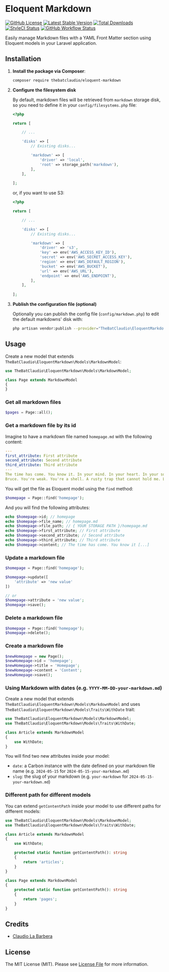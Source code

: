 # Eloquent Markdown

[![GitHub License](https://img.shields.io/badge/license-MIT-blue.svg)](https://raw.githubusercontent.com/thebatclaudio/eloquent-markdown/LICENSE)
[![Latest Stable Version](https://img.shields.io/packagist/v/thebatclaudio/eloquent-markdown.svg)](https://packagist.org/packages/thebatclaudio/eloquent-markdown)
[![Total Downloads](https://img.shields.io/packagist/dt/thebatclaudio/eloquent-markdown)](https://packagist.org/packages/thebatclaudio/eloquent-markdown)
[![StyleCI Status](https://styleci.io/repos/792520425/shield)](https://styleci.io/repos/792520425)
[![GitHub Workflow Status](https://img.shields.io/github/actions/workflow/status/thebatclaudio/laravel-eloquent-markdown/tests.yml?branch=main&label=tests&style=flat-square)](https://img.shields.io/github/actions/workflow/status/thebatclaudio/laravel-eloquent-markdown/tests.yml?branch=main&label=tests&style=flat-square)

Easily manage Markdown files with a YAML Front Matter section using Eloquent models in your Laravel application.

## Installation

1. **Install the package via Composer**:

    ```bash
    composer require thebatclaudio/eloquent-markdown
    ```

2. **Configure the filesystem disk**

   By default, markdown files will be retrieved from `markdown` storage disk, so you need to define it in your `config/filesystems.php` file:

    ```php
    <?php
    
    return [
    
        // ...
    
        'disks' => [
            // Existing disks...
    
            'markdown' => [
                'driver' => 'local',
                'root' => storage_path('markdown'),
            ],
        ],
       
    ];
    ```

    or, if you want to use S3:

    ```php
    <?php
    
    return [
    
        // ...
    
        'disks' => [
            // Existing disks...
    
            'markdown' => [
                'driver' => 's3',
                'key' => env('AWS_ACCESS_KEY_ID'),
                'secret' => env('AWS_SECRET_ACCESS_KEY'),
                'region' => env('AWS_DEFAULT_REGION'),
                'bucket' => env('AWS_BUCKET'),
                'url' => env('AWS_URL'),
                'endpoint' => env('AWS_ENDPOINT'),
            ],
        ],
       
    ];
    ```   

4. **Publish the configuration file (optional)**

   Optionally you can publish the config file (`config/markdown.php`) to edit the default markdowns' disk with:

    ```bash
    php artisan vendor:publish --provider="TheBatClaudio\EloquentMarkdown\Providers\EloquentMarkdownServiceProvider" --tag="config"
    ```

## Usage

Create a new model that extends `TheBatClaudio\EloquentMarkdown\Models\MarkdownModel`:

```php
use TheBatClaudio\EloquentMarkdown\Models\MarkdownModel;

class Page extends MarkdownModel
{
}
```

### Get all markdown files

```php
$pages = Page::all();
```

### Get a markdown file by its id

Imagine to have a markdown file named `homepage.md` with the following content:

```yaml
---
first_attribute: First attribute
second_attribute: Second attribute
third_attribute: Third attribute
---
The time has come. You know it. In your mind. In your heart. In your soul. You tried to hold me back. But you can't,
Bruce. You're weak. You're a shell. A rusty trap that cannot hold me. Let it go. Let me OUT.
```

You will get the file as Eloquent model using the `find` method:
```php
$homepage = Page::find('homepage');
```

And you will find the following attributes:

```php
echo $homepage->id; // homepage
echo $homepage->file_name; // homepage.md
echo $homepage->file_path; // { YOUR STORAGE PATH }/homepage.md
echo $homepage->first_attribute; // First attribute
echo $homepage->second_attribute; // Second attribute
echo $homepage->third_attribute; // Third attribute
echo $homepage->content; // The time has come. You know it [...]
```

### Update a markdown file

```php
$homepage = Page::find('homepage');

$homepage->update([
    'attribute' => 'new value'
])

// or
$homepage->attribute = 'new value';
$homepage->save();
```

### Delete a markdown file
```php
$homepage = Page::find('homepage');
$homepage->delete();
```

### Create a markdown file

```php
$newHomepage = new Page();
$newHomepage->id = 'homepage';
$newHomepage->title = 'Homepage';
$newHomepage->content = 'Content';
$newHomepage->save();
```

### Using Markdown with dates (e.g. `YYYY-MM-DD-your-markdown.md`)

Create a new model that extends `TheBatClaudio\EloquentMarkdown\Models\MarkdownModel` and uses `TheBatClaudio\EloquentMarkdown\Models\Traits\WithDate` trait:

```php
use TheBatClaudio\EloquentMarkdown\Models\MarkdownModel;
use TheBatClaudio\EloquentMarkdown\Models\Traits\WithDate;

class Article extends MarkdownModel
{
    use WithDate;
}
```

You will find two new attributes inside your model:
- `date`: a Carbon instance with the date defined on your markdown file name (e.g. `2024-05-15` for `2024-05-15-your-markdown.md`)
- `slug`: the slug of your markdown (e.g. `your-markdown` for `2024-05-15-your-markdown.md`)

### Different path for different models

You can extend `getContentPath` inside your model to use different paths for different models:

```php
use TheBatClaudio\EloquentMarkdown\Models\MarkdownModel;
use TheBatClaudio\EloquentMarkdown\Models\Traits\WithDate;

class Article extends MarkdownModel
{
    use WithDate;

    protected static function getContentPath(): string
    {
        return 'articles';
    }
}

class Page extends MarkdownModel
{
    protected static function getContentPath(): string
    {
        return 'pages';
    }
}
```

## Credits

- [Claudio La Barbera](https://github.com/thebatclaudio)

## License

The MIT License (MIT). Please see [License File](LICENSE) for more information.
